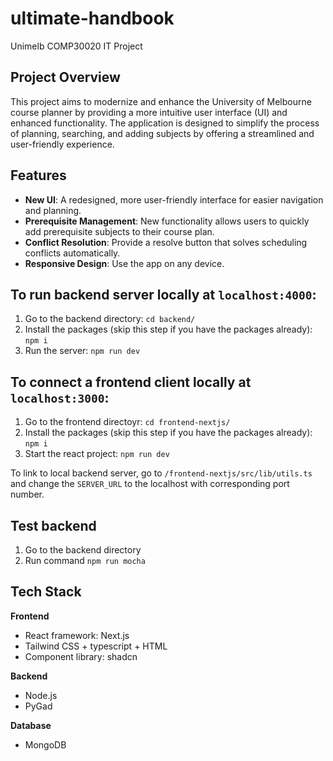 # ultimate-handbook

Unimelb COMP30020 IT Project

## Project Overview

This project aims to modernize and enhance the University of Melbourne course planner by providing a more intuitive user interface (UI) and enhanced functionality. The application is designed to simplify the process of planning, searching, and adding subjects by offering a streamlined and user-friendly experience.

## Features

- **New UI**: A redesigned, more user-friendly interface for easier navigation and planning.
- **Prerequisite Management**: New functionality allows users to quickly add prerequisite subjects to their course plan.
- **Conflict Resolution**: Provide a resolve button that solves scheduling conflicts automatically.
- **Responsive Design**: Use the app on any device.

## To run backend server locally at `localhost:4000`:

1. Go to the backend directory: `cd backend/`
2. Install the packages (skip this step if you have the packages already): `npm i`
3. Run the server: `npm run dev`

## To connect a frontend client locally at `localhost:3000`:

1. Go to the frontend directoyr: `cd frontend-nextjs/`
2. Install the packages (skip this step if you have the packages already): `npm i`
3. Start the react project: `npm run dev`

To link to local backend server, go to `/frontend-nextjs/src/lib/utils.ts` and change the `SERVER_URL` to the localhost with corresponding port number.

## Test backend

1. Go to the backend directory
2. Run command `npm run mocha`

## Tech Stack

**Frontend**

- React framework: Next.js
- Tailwind CSS + typescript + HTML
- Component library: shadcn

**Backend**

- Node.js
- PyGad

**Database**

- MongoDB
